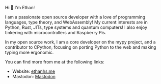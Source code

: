 Hi 👋 I'm Ethan!

I am a passionate open source developer with a love of programming languages, type theory, and WebAssembly! My current interests are in Python, Rust, JITs, type systems and quantum computers! I also enjoy tinkering with microcontrollers and Raspberry Pis.

In my open source work, I am a core developer on the mypy project, and a contributor to CPython, focusing on porting Python to the web and making typing more ergonomic.

You can find more from me at the following links:

 - Website: [ethanhs.me](https://ethanhs.me)
 - Mastodon: <a rel="me" href="https://hachyderm.io/@ethantyping">Mastodon</a>
 
<link href="https://hachyderm.io/@ethantyping" rel="me">

